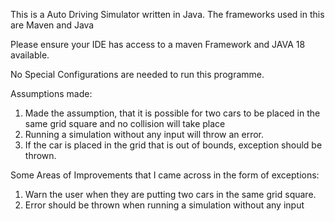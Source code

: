This is a Auto Driving Simulator written in Java. The frameworks used in this are Maven and Java

Please ensure your IDE has access to a maven Framework and JAVA 18 available. 

No Special Configurations are needed to run this programme. 

Assumptions made:
1. Made the assumption, that it is possible for two cars to be placed in the same grid square and no collision will take place
2. Running a simulation without any input will throw an error.
3. If the car is placed in the grid that is out of bounds, exception should be thrown. 


Some Areas of Improvements that I came across in the form of exceptions:

1. Warn the user when they are putting two cars in the same grid square.
2. Error should be thrown when running a simulation without any input